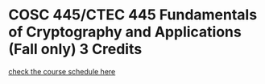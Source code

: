 # COSC 445/CTEC 445 Fundamentals of Cryptography and Applications (Fall only) 3 Credits
[check the course schedule here](https://github.com/Bowie-State-University/CS-Courses/wiki/Cryptography-Home)
